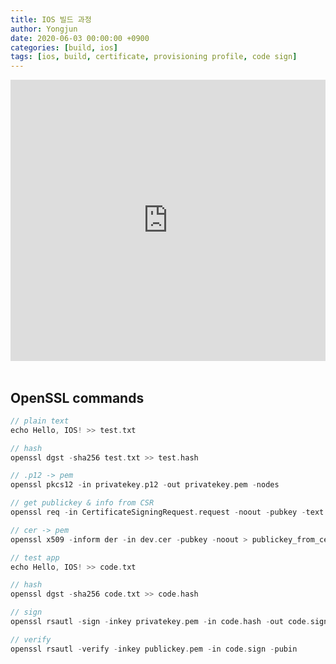 ```yaml
---
title: IOS 빌드 과정
author: Yongjun
date: 2020-06-03 00:00:00 +0900
categories: [build, ios]
tags: [ios, build, certificate, provisioning profile, code sign]
---
```


<style>
.responsive-wrap iframe{ max-width: 100%;}
</style>
<div class="responsive-wrap">
<iframe src="https://docs.google.com/presentation/d/e/2PACX-1vRr3x-w_RSEqJfDGdjDkya3ZuXImq7u9Bcpcx5iuJIAUa_F7nIWbMGVZHAPKp7smawUtnitzfJtb6jL/embed?start=false&loop=false&delayms=3000" frameborder="0" width="750" height="450" allowfullscreen="true" mozallowfullscreen="true" webkitallowfullscreen="true"></iframe>
</div>
<br>

## OpenSSL commands
```c++
// plain text
echo Hello, IOS! >> test.txt

// hash
openssl dgst -sha256 test.txt >> test.hash

// .p12 -> pem
openssl pkcs12 -in privatekey.p12 -out privatekey.pem -nodes

// get publickey & info from CSR
openssl req -in CertificateSigningRequest.request -noout -pubkey -text

// cer -> pem
openssl x509 -inform der -in dev.cer -pubkey -noout > publickey_from_cer.pem

// test app
echo Hello, IOS! >> code.txt

// hash
openssl dgst -sha256 code.txt >> code.hash

// sign
openssl rsautl -sign -inkey privatekey.pem -in code.hash -out code.sign

// verify
openssl rsautl -verify -inkey publickey.pem -in code.sign -pubin
```
